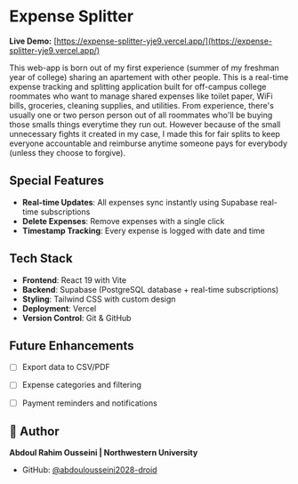 # Expense Splitter

**Live Demo:** [https://expense-splitter-yje9.vercel.app/](https://expense-splitter-yje9.vercel.app/)

This web-app is born out of my first experience (summer of my freshman year of college) sharing an apartement with other people. This is a real-time expense tracking and splitting application built for off-campus college roommates who want to manage shared expenses like toilet paper, WiFi bills, groceries, cleaning supplies, and utilities. From experience, there's usually one or two person person out of all roommates who'll be buying those smalls things everytime they run out. However because of the small unnecessary fights it created in my case, I made this for fair splits to keep everyone accountable and reimburse anytime someone pays for everybody (unless they choose to forgive).

## Special Features

- **Real-time Updates**: All expenses sync instantly using Supabase real-time subscriptions
- **Delete Expenses**: Remove expenses with a single click
- **Timestamp Tracking**: Every expense is logged with date and time

## Tech Stack

- **Frontend**: React 19 with Vite
- **Backend**: Supabase (PostgreSQL database + real-time subscriptions)
- **Styling**: Tailwind CSS with custom design
- **Deployment**: Vercel
- **Version Control**: Git & GitHub

## Future Enhancements

- [ ] Export data to CSV/PDF
- [ ] Expense categories and filtering
- [ ] Payment reminders and notifications


## 👤 Author

**Abdoul Rahim Ousseini | Northwestern University**
- GitHub: [@abdoulousseini2028-droid](https://github.com/abdoulousseini2028-droid)


